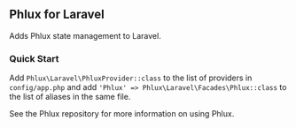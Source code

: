 ## Phlux for Laravel

Adds Phlux state management to Laravel.

### Quick Start

Add `Phlux\Laravel\PhluxProvider::class` to the list of providers in `config/app.php` and add
`'Phlux' => Phlux\Laravel\Facades\Phlux::class` to the list of aliases in the same file.

See the Phlux repository for more information on using Phlux.
